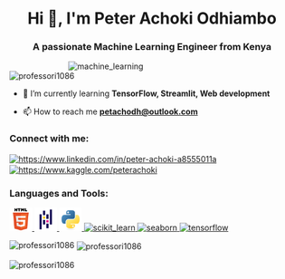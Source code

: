 
<h1 align="center">Hi 👋, I'm Peter Achoki Odhiambo</h1>
<h3 align="center">A passionate Machine Learning Engineer from Kenya</h3>
<img align="right" alt="machine_learning" width="400" src="https://gfycat.com/ashamedweightydachshund.gif"

<p align="left"> <img src="https://komarev.com/ghpvc/?username=professori1086&label=Profile%20views&color=0e75b6&style=flat" alt="professori1086" /> </p>

- 🌱 I’m currently learning **TensorFlow, Streamlit, Web development**

- 📫 How to reach me **petachodh@outlook.com**

<h3 align="left">Connect with me:</h3>
<p align="left">
<a href="https://linkedin.com/in/https://www.linkedin.com/in/peter-achoki-a8555011a" target="blank"><img align="center" src="https://raw.githubusercontent.com/rahuldkjain/github-profile-readme-generator/master/src/images/icons/Social/linked-in-alt.svg" alt="https://www.linkedin.com/in/peter-achoki-a8555011a" height="30" width="40" /></a>
<a href="https://kaggle.com/https://www.kaggle.com/peterachoki" target="blank"><img align="center" src="https://raw.githubusercontent.com/rahuldkjain/github-profile-readme-generator/master/src/images/icons/Social/kaggle.svg" alt="https://www.kaggle.com/peterachoki" height="30" width="40" /></a>
</p>

<h3 align="left">Languages and Tools:</h3>
<p align="left"> <a href="https://www.w3.org/html/" target="_blank" rel="noreferrer"> <img src="https://raw.githubusercontent.com/devicons/devicon/master/icons/html5/html5-original-wordmark.svg" alt="html5" width="40" height="40"/> </a> <a href="https://pandas.pydata.org/" target="_blank" rel="noreferrer"> <img src="https://raw.githubusercontent.com/devicons/devicon/2ae2a900d2f041da66e950e4d48052658d850630/icons/pandas/pandas-original.svg" alt="pandas" width="40" height="40"/> </a> <a href="https://www.python.org" target="_blank" rel="noreferrer"> <img src="https://raw.githubusercontent.com/devicons/devicon/master/icons/python/python-original.svg" alt="python" width="40" height="40"/> </a> <a href="https://scikit-learn.org/" target="_blank" rel="noreferrer"> <img src="https://upload.wikimedia.org/wikipedia/commons/0/05/Scikit_learn_logo_small.svg" alt="scikit_learn" width="40" height="40"/> </a> <a href="https://seaborn.pydata.org/" target="_blank" rel="noreferrer"> <img src="https://seaborn.pydata.org/_images/logo-mark-lightbg.svg" alt="seaborn" width="40" height="40"/> </a> <a href="https://www.tensorflow.org" target="_blank" rel="noreferrer"> <img src="https://www.vectorlogo.zone/logos/tensorflow/tensorflow-icon.svg" alt="tensorflow" width="40" height="40"/> </a> </p>

<p><img align="left" src="https://github-readme-stats.vercel.app/api/top-langs?username=professori1086&show_icons=true&locale=en&layout=compact" alt="professori1086" /></p>

<p>&nbsp;<img align="center" src="https://github-readme-stats.vercel.app/api?username=professori1086&show_icons=true&locale=en" alt="professori1086" /></p>

<p><img align="center" src="https://github-readme-streak-stats.herokuapp.com/?user=professori1086&" alt="professori1086" /></p>
